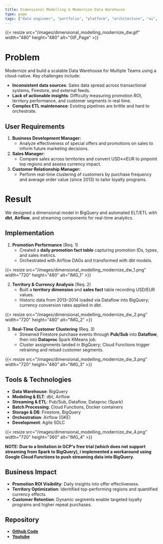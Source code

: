 ```yaml
---
title: Dimensional Modelling & Modernize Data Warehouse
type: page
tags: ["data engineer", "portfolio", "platform", "architecture", "ai", "machine learning"]
---
```


{{< resize src="/images/dimensional_modelling_modernize_dw.gif" width="480" height="480" alt="GIF_Page" >}}

# Problem

Modernize and build a scalable Data Warehouse for Multiple Teams using a cloud-native. Key challenges include:

- **Inconsistent data sources**: Sales data spread across transactional systems, Firestore, and external feeds.  
- **Lack of actionable insights**: Difficulty measuring promotion ROI, territory performance, and customer segments in real time.  
- **Complex ETL maintenance**: Existing pipelines are brittle and hard to orchestrate.

## User Requirements

1. **Business Development Manager:**
   - Analyze effectiveness of special offers and promotions on sales to inform future marketing decisions.
2. **Sales Manager:**
   - Compare sales across territories and convert USD↔EUR to pinpoint top regions and assess currency impact.
3. **Customer Relationship Manager:**
   - Perform real-time clustering of customers by purchase frequency and average order value (since 2013) to tailor loyalty programs.

# Result

We designed a dimensional model in BigQuery and automated ELT/ETL with **dbt**, **Airflow**, and streaming components for real-time analytics.

## Implementation

1. **Promotion Performance** (Req. 1)
   - Created a **daily promotion fact table** capturing promotion IDs, types, and sales metrics.
   - Orchestrated with Airflow DAGs and transformed with dbt models.

{{< resize src="/images/dimensional_modelling_modernize_dw_1.png" width="720" height="480" alt="IMG_1" >}}

2. **Territory & Currency Analysis** (Req. 2)
   - Built a **territory dimension** and **sales fact** table recording USD/EUR values.
   - Historic data from 2013–2014 loaded via Dataflow into BigQuery; currency conversion rates applied in dbt.

{{< resize src="/images/dimensional_modelling_modernize_dw_2.png" width="720" height="480" alt="IMG_2" >}}

3. **Real-Time Customer Clustering** (Req. 3)
   - Streamed Firestore purchase events through **Pub/Sub** into **Dataflow**, then into **Dataproc** Spark KMeans job.
   - Cluster assignments landed in BigQuery; Cloud Functions trigger retraining and reload customer segments.

{{< resize src="/images/dimensional_modelling_modernize_dw_3.png" width="720" height="480" alt="IMG_3" >}}


## Tools & Technologies

- **Data Warehouse**: BigQuery  
- **Modeling & ELT**: dbt, Airflow  
- **Streaming & ETL**: Pub/Sub, Dataflow, Dataproc (Spark)  
- **Batch Processing**: Cloud Functions, Docker containers  
- **Storage & DB**: Firestore, BigQuery  
- **Orchestration**: Airflow (GKE)  
- **Development**: Agile SDLC

{{< resize src="/images/dimensional_modelling_modernize_dw_4.png" width="720" height="360" alt="IMG_4" >}}

**NOTE: Due to a limitation in GCP's free trial (which does not support streaming from Spark to BigQuery), i implemented a workaround using Google Cloud Functions to push streaming data into BigQuery.**

## Business Impact

- **Promotion ROI Visibility**: Daily insights into offer effectiveness.  
- **Territory Optimization**: Identified top-performing regions and quantified currency effects.  
- **Customer Retention**: Dynamic segments enable targeted loyalty programs and higher repeat purchases.

## Repository
- [**Github Code**](https://github.com/azharizz/Modernize-Data-Warehouse-GCP)
- [**Youtube**](https://youtu.be/Urmqulp2EZk)
